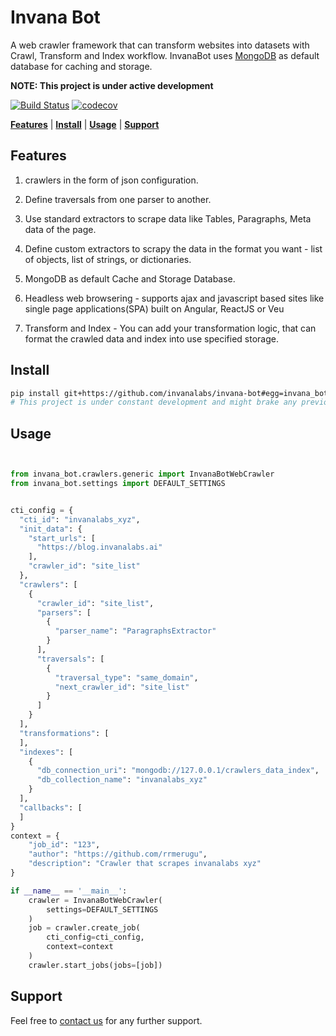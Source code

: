 # Invana Bot

A web crawler framework that can transform websites into datasets with Crawl, 
Transform and Index workflow. InvanaBot uses [MongoDB](https://www.mongodb.com/)
 as default database for caching and storage.


**NOTE: This project is under active development**

[![Build Status](https://travis-ci.org/invanalabs/invana-bot.svg?branch=master)](https://travis-ci.org/invanalabs/invana-bot) 
[![codecov](https://codecov.io/gh/invanalabs/invana-bot/branch/master/graph/badge.svg)](https://codecov.io/gh/invanalabs/invana-bot) 


[**Features**](#features) | [**Install**](#install) | [**Usage**](#usage) | [**Support**](#support)


## Features

1. crawlers in the form of json configuration.

2. Define traversals from one parser to another.

3. Use standard extractors to scrape data like Tables, Paragraphs, Meta data of the page.

4. Define custom extractors to scrapy the data in the format you want - list of objects, list of strings, or dictionaries.

5. MongoDB as default Cache and Storage Database.

6. Headless web browsering - supports ajax and javascript based sites like 
single page applications(SPA) built on Angular, ReactJS or Veu

7. Transform and Index - You can add your transformation logic, that can format the crawled data and index 
into use specified storage. 



## Install

```bash
pip install git+https://github.com/invanalabs/invana-bot#egg=invana_bot
# This project is under constant development and might brake any previous implementation.
```



## Usage

```python


from invana_bot.crawlers.generic import InvanaBotWebCrawler
from invana_bot.settings import DEFAULT_SETTINGS


cti_config = {
  "cti_id": "invanalabs_xyz",
  "init_data": {
    "start_urls": [
      "https://blog.invanalabs.ai"
    ],
    "crawler_id": "site_list"
  },
  "crawlers": [
    {
      "crawler_id": "site_list",
      "parsers": [
        {
          "parser_name": "ParagraphsExtractor"
        }
      ],
      "traversals": [
        {
          "traversal_type": "same_domain",
          "next_crawler_id": "site_list"
        }
      ]
    }
  ],
  "transformations": [
  ],
  "indexes": [
    {
      "db_connection_uri": "mongodb://127.0.0.1/crawlers_data_index",
      "db_collection_name": "invanalabs_xyz"
    }
  ],
  "callbacks": [
  ]
}
context = {
    "job_id": "123",
    "author": "https://github.com/rrmerugu",
    "description": "Crawler that scrapes invanalabs xyz"
}

if __name__ == '__main__':
    crawler = InvanaBotWebCrawler(
        settings=DEFAULT_SETTINGS
    )
    job = crawler.create_job(
        cti_config=cti_config,
        context=context
    )
    crawler.start_jobs(jobs=[job])


```


## Support

Feel free to [contact us](http://invanalabs.ai/contact-us/) for any further support.